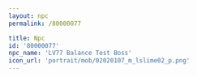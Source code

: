 ```yaml
---
layout: npc
permalink: /80000077

title: Npc
id: '80000077'
npc_name: 'LV77 Balance Test Boss'
icon_url: 'portrait/mob/02020107_m_lslime02_p.png'
---
```

